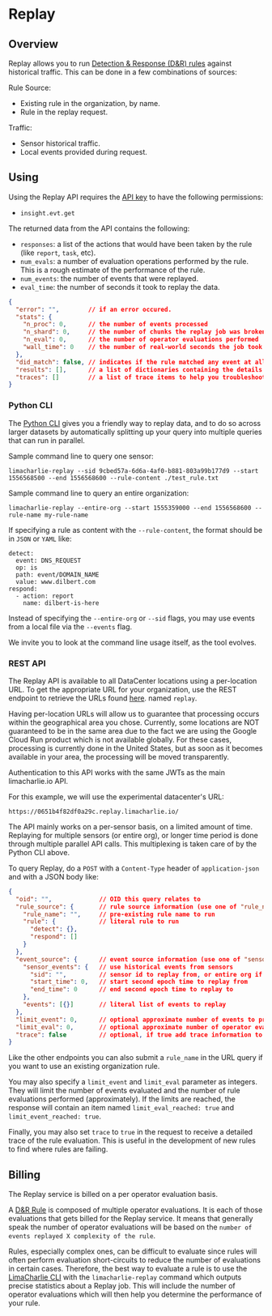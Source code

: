 # Replay

## Overview
Replay allows you to run [Detection & Response (D&R) rules](dr.md) against historical traffic.
This can be done in a few combinations of sources:

Rule Source:

* Existing rule in the organization, by name.
* Rule in the replay request.

Traffic:

* Sensor historical traffic.
* Local events provided during request.

## Using

Using the Replay API requires the [API key](api_keys.md) to have the following permissions:

* `insight.evt.get`

The returned data from the API contains the following:

* `responses`: a list of the actions that would have been taken by the rule (like `report`, `task`, etc).
* `num_evals`: a number of evaluation operations performed by the rule. This is a rough estimate of the performance of the rule.
* `num_events`: the number of events that were replayed.
* `eval_time`: the number of seconds it took to replay the data.

```json
{
  "error": "",        // if an error occured.
  "stats": {
    "n_proc": 0,      // the number of events processed
    "n_shard": 0,     // the number of chunks the replay job was broken into
    "n_eval": 0,      // the number of operator evaluations performed
    "wall_time": 0    // the number of real-world seconds the job took
  },
  "did_match": false, // indicates if the rule matched any event at all
  "results": [],      // a list of dictionaries containing the details of actions the engine would have taken
  "traces": []        // a list of trace items to help you troubleshoot where a rule failed
}
```

### Python CLI
The [Python CLI](https://github.com/refractionPOINT/python-limacharlie) gives you a friendly way to replay data, and to do so across larger datasets
by automatically splitting up your query into multiple queries that can run in parallel.

Sample command line to query one sensor:
```
limacharlie-replay --sid 9cbed57a-6d6a-4af0-b881-803a99b177d9 --start 1556568500 --end 1556568600 --rule-content ./test_rule.txt
```

Sample command line to query an entire organization:
```
limacharlie-replay --entire-org --start 1555359000 --end 1556568600 --rule-name my-rule-name
```

If specifying a rule as content with the `--rule-content`, the format should be
in `JSON` or `YAML` like:
```
detect:
  event: DNS_REQUEST
  op: is
  path: event/DOMAIN_NAME
  value: www.dilbert.com
respond:
  - action: report
    name: dilbert-is-here
```

Instead of specifying the `--entire-org` or `--sid` flags, you may use events from
a local file via the `--events` flag.

We invite you to look at the command line usage itself, as the tool evolves.

### REST API
The Replay API is available to all DataCenter locations using a per-location URL.
To get the appropriate URL for your organization, use the REST endpoint to
retrieve the URLs found [here](https://api.limacharlie.io/static/swagger/#/LimaCharlie_Cloud/get_orgs__oid__url).
named `replay`.

Having per-location URLs will allow us to guarantee that processing occurs within the
geographical area you chose. Currently, some locations are NOT guaranteed
to be in the same area due to the fact we are using the Google Cloud Run product which
is not available globally. For these cases, processing is currently done in the United States,
but as soon as it becomes available in your area, the processing will be moved transparently.

Authentication to this API works with the same JWTs as the main limacharlie.io API.

For this example, we will use the experimental datacenter's URL:
```
https://0651b4f82df0a29c.replay.limacharlie.io/
```

The API mainly works on a per-sensor basis, on a limited amount of time. Replaying for
multiple sensors (or entire org), or longer time period is done through multiple
parallel API calls. This multiplexing is taken care of  by the Python CLI above.

To query Replay, do a `POST` with a `Content-Type` header of `application-json` and with a JSON body like:


```json
{
  "oid": "",             // OID this query relates to
  "rule_source": {       // rule source information (use one of "rule_name" or "rule")
    "rule_name": "",     // pre-existing rule name to run
    "rule": {            // literal rule to run
      "detect": {},
      "respond": []
    }
  },
  "event_source": {      // event source information (use one of "sensor_events" or "events")
    "sensor_events": {   // use historical events from sensors
      "sid": "",         // sensor id to replay from, or entire org if empty
      "start_time": 0,   // start second epoch time to replay from
      "end_time": 0      // end second epoch time to replay to
    },
    "events": [{}]       // literal list of events to replay
  },
  "limit_event": 0,      // optional approximate number of events to process
  "limit_eval": 0,       // optional approximate number of operator evaluations to perform
  "trace": false         // optional, if true add trace information to response, VERY VERBOSE
}
```
Like the other endpoints you can also submit a `rule_name` in the URL query if you want
to use an existing organization rule.

You may also specify a `limit_event` and `limit_eval` parameter as integers. They will limit the number of events evaluated
and the number of rule evaluations performed (approximately). If the limits are reached, the response will contain an
item named `limit_eval_reached: true` and `limit_event_reached: true`.

Finally, you may also set `trace` to `true` in the request to receive a detailed trace of the rule evaluation. This is
useful in the development of new rules to find where rules are failing.


## Billing
The Replay service is billed on a per operator evaluation basis.

A [D&R Rule](dr.md) is composed of multiple operator evaluations. It is each of those evaluations that gets
billed for the Replay service. It means that generally speak the number of operator evaluations will be based
on the `number of events replayed X complexity of the rule`.

Rules, especially complex ones, can be difficult to evaluate since rules will often perform evaluation short-circuits
to reduce the number of evaluations in certain cases. Therefore, the best way to evaluate a rule is to use the
[LimaCharlie CLI](https://github.com/refractionPOINT/python-limacharlie/) with the `limacharlie-replay` command
which outputs precise statistics about a Replay job. This will include the number of operator evaluations which will then help you determine the performance of your rule.
